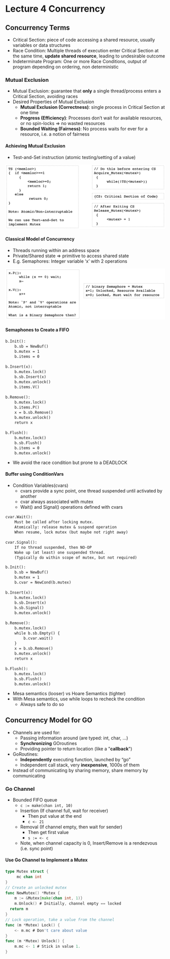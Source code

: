 # Lecture 4 Concurrency

## Concurrency Terms

* Critical Section: piece of code accessing a shared resource, usually variables or data structures
* Race Condition: Multiple threads of execution enter Critical Section at the same time, **update shared resource**, leading to undesirable outcome
* Indeterminate Program: One or more Race Conditions, output of program depending on ordering, non deterministic

### Mutual Exclusion

* Mutual Exclusion: guarantee that **only** a single thread/process enters a Critical Section, avoiding races
* Desired Properties of Mutual Exclusion
  * **Mutual Exclusion (Correctness)**: single process in Critical Section at one time
  * **Progress (Efficiency)**: Processes don’t wait for available resources, or no spin-locks => no wasted resources
  * **Bounded Waiting (Fairness)**: No process waits for ever for a resource, i.e. a notion of fairness

#### Achieving Mutual Exclusion

* Test-and-Set instruction (atomic testing/setting of a value)

![test_and_set_to_implement_mutex](images/lecture04-concurrency/test_and_set_to_implement_mutex.png)

#### Classical Model of Concurrency

* Threads running within an address space
* Private/Shared state => primitive to access shared state
* E.g. Semaphores: Integer variable ‘x’ with 2 operations

![p_v_operations](images/lecture04-concurrency/p_v_operations.png)

#### Semaphones to Create a FIFO

```text
b.Init():
	b.sb = NewBuf()
	b.mutex = 1
	b.items = 0

b.Insert(x):
	b.mutex.lock()
	b.sb.Insert(x)
	b.mutex.unlock()
	b.items.V()

b.Remove():
	b.mutex.lock()
	b.items.P()
	x = b.sb.Remove()
	b.mutex.unlock()
	return x

b.Flush():
	b.mutex.lock()
	b.sb.Flush()
	b.items = 0
	b.mutex.unlock()
```

* We avoid the race condition but prone to a DEADLOCK

#### Buffer using ConditionVars

* Condition Variables(cvars)
  * cvars provide a sync point, one thread suspended until activated by another
  * cvar always associated with mutex
  * Wait() and Signal() operations defined with cvars

```text
cvar.Wait():
	Must be called after locking mutex.
	Atomically: release mutex & suspend operation
	When resume, lock mutex (but maybe not right away)

cvar.Signal():
	If no thread suspended, then NO-OP
	Wake up (at least) one suspended thread.
	(Typically do within scope of mutex, but not required)
```

```text
b.Init():
	b.sb = NewBuf()
	b.mutex = 1
	b.cvar = NewCond(b.mutex)

b.Insert(x):
	b.mutex.lock()
	b.sb.Insert(x)
	b.sb.Signal()
	b.mutex.unlock()

b.Remove():
	b.mutex.lock()
	while b.sb.Empty() {
		b.cvar.wait()
	}
	x = b.sb.Remove()
	b.mutex.unlock()
	return x

b.Flush():
	b.mutex.lock()
	b.sb.Flush()
	b.mutex.unlock()
```

* Mesa semantics (looser) vs Hoare Semantics (tighter)
* With Mesa semantics, use while loops to recheck the condition
  * Always safe to do so

## Concurrency Model for GO

* Channels are used for:
  * Passing information around (are typed: int, char, ...)
  * **Synchronizing** GOroutines
  * Providing pointer to return location (like a "**callback**")
* GoRoutines:
  * **Independently** executing function, launched by “go”
  * Independent call stack, very **inexpensive**, 1000s of them
* Instead of communicating by sharing memory, share memory by communicating

### Go Channel

* Bounded FIFO queue
  * `c := make(chan int, 10)`
  * Insertion (If channel full, wait for receiver)
    * Then put value at the end
    * `c <- 21`
  * Removal (If channel empty, then wait for sender)
    * Then get first value
    * `s := <- c`
  * Note, when channel capacity is 0, Insert/Remove is a rendezvous (i.e. sync point)

#### Use Go Channel to Implement a Mutex

```go
type Mutex struct {
     mc chan int
}
// Create an unlocked mutex
func NewMutex() *Mutex {
	m := &Mutex{make(chan int, 1)}
	m.Unlock() # Initially, channel empty == locked
  return m
}
// Lock operation, take a value from the channel
func (m *Mutex) Lock() {
	<- m.mc # Don't care about value
}
func (m *Mutex) Unlock() {
	m.mc <- 1 # Stick in value 1.
}
```
